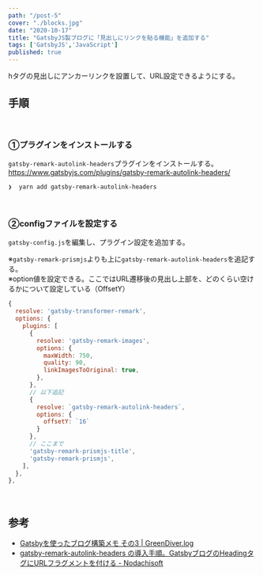 ```yaml
---
path: "/post-5"
cover: "./blocks.jpg"
date: "2020-10-17"
title: "GatsbyJS製ブログに「見出しにリンクを貼る機能」を追加する"
tags: ['GatsbyJS','JavaScript']
published: true
---
```


hタグの見出しにアンカーリンクを設置して、URL設定できるようにする。

## 手順

<br>

### ①プラグインをインストールする
 
`gatsby-remark-autolink-headers`プラグインをインストールする。<br>
https://www.gatsbyjs.com/plugins/gatsby-remark-autolink-headers/

```shell:title=zsh
❯  yarn add gatsby-remark-autolink-headers
```

<br>

### ②configファイルを設定する

`gatsby-config.js`を編集し、プラグイン設定を追加する。

※`gatsby-remark-prismjs`よりも上に`gatsby-remark-autolink-headers`を追記する。<br>
※option値を設定できる。ここではURL遷移後の見出し上部を、どのくらい空けるかについて設定している（OffsetY）<br>

```js:title=gatsby-config.js
{
  resolve: 'gatsby-transformer-remark',
  options: {
    plugins: [
      {
        resolve: 'gatsby-remark-images',
        options: {
          maxWidth: 750,
          quality: 90,
          linkImagesToOriginal: true,
        },
      },
      // 以下追記
      {
        resolve: `gatsby-remark-autolink-headers`,
        options: {
          offsetY: `16`
        }
      },
      // ここまで
      'gatsby-remark-prismjs-title',
      'gatsby-remark-prismjs',
    ],
  },
},
```

<br>

## 参考

- [Gatsbyを使ったブログ構築メモ その3 | GreenDiver.log](https://greendiver234.com/gatsby-blog-getting-started-3/)
- [gatsby-remark-autolink-headers の導入手順。GatsbyブログのHeadingタグにURLフラグメントを付ける - Nodachisoft](https://nodachisoft.com/common/jp/article/jp000022/)
